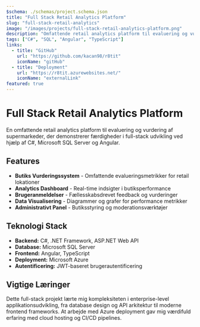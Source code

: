```yaml
---
$schema: ./schemas/project.schema.json
title: "Full Stack Retail Analytics Platform"
slug: "full-stack-retail-analytics"
image: "/images/projects/full-stack-retail-analytics-platform.png"
description: "Omfattende retail analytics platform til evaluering og vurdering af supermarkeder med real-time indsigter og fællesskabsanmeldelser."
tags: ["C#", "SQL", "Angular", "TypeScript"]
links:
  - title: "GitHub"
    url: "https://github.com/kacan98/r8tit"
    iconName: "gitHub"
  - title: "Deployment"
    url: "https://r8tit.azurewebsites.net/"
    iconName: "externalLink"
featured: true
---
```


# Full Stack Retail Analytics Platform

En omfattende retail analytics platform til evaluering og vurdering af supermarkeder, der demonstrerer færdigheder i full-stack udvikling ved hjælp af C#, Microsoft SQL Server og Angular.

## Features

- **Butiks Vurderingssystem** - Omfattende evalueringsmetrikker for retail lokationer
- **Analytics Dashboard** - Real-time indsigter i butiksperformance
- **Brugeranmeldelser** - Fællesskabsdrevet feedback og vurderinger
- **Data Visualisering** - Diagrammer og grafer for performance metrikker
- **Administrativt Panel** - Butiksstyring og moderationsværktøjer

## Teknologi Stack

- **Backend:** C#, .NET Framework, ASP.NET Web API
- **Database:** Microsoft SQL Server
- **Frontend:** Angular, TypeScript
- **Deployment:** Microsoft Azure
- **Autentificering:** JWT-baseret brugerautentificering

## Vigtige Læringer

Dette full-stack projekt lærte mig kompleksiteten i enterprise-level applikationsudvikling, fra database design og API arkitektur til moderne frontend frameworks. At arbejde med Azure deployment gav mig værdifuld erfaring med cloud hosting og CI/CD pipelines.